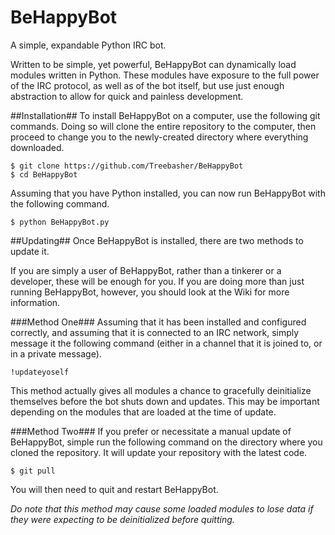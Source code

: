 # BeHappyBot
A simple, expandable Python IRC bot.

Written to be simple, yet powerful, BeHappyBot can dynamically load modules written in Python. These modules have exposure to the full power of the IRC protocol, as well as of the bot itself, but use just enough abstraction to allow for quick and painless development.

##Installation##
To install BeHappyBot on a computer, use the following git commands. Doing so will clone the entire repository to the computer, then proceed to change you to the newly-created directory where everything downloaded.

    $ git clone https://github.com/Treebasher/BeHappyBot
    $ cd BeHappyBot

Assuming that you have Python installed, you can now run BeHappyBot with the following command.

    $ python BeHappyBot.py

##Updating##
Once BeHappyBot is installed, there are two methods to update it.

If you are simply a user of BeHappyBot, rather than a tinkerer or a developer, these will be enough for you. If you are doing more than just running BeHappyBot, however, you should look at the Wiki for more information.

###Method One###
Assuming that it has been installed and configured correctly, and assuming that it is connected to an IRC network, simply message it the following command (either in a channel that it is joined to, or in a private message).

    !updateyoself

This method actually gives all modules a chance to gracefully deinitialize themselves before the bot shuts down and updates. This may be important depending on the modules that are loaded at the time of update.

###Method Two###
If you prefer or necessitate a manual update of BeHappyBot, simple run the following command on the directory where you cloned the repository. It will update your repository with the latest code.

    $ git pull

You will then need to quit and restart BeHappyBot.

*Do note that this method may cause some loaded modules to lose data if they were expecting to be deinitialized before quitting.*
